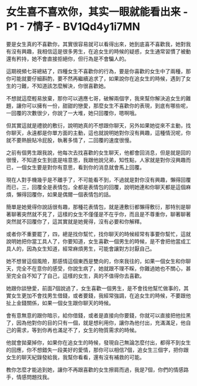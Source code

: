 # 女生喜不喜欢你，其实一眼就能看出来 - P1 - 7情子 - BV1Qd4y1i7MN

要是女生真的不喜歡你，其實很容易就可以看得出來，她到底喜不喜歡我，她對我有沒有興趣，我相信這是很多男生，在追女生的時候的疑惑，女生通常習慣了被動還有矜持，她不會直接拒絕你，但行為是不會騙人的。

這期視頻七哥總結了，四種女生不喜歡你的行為，要是你喜歡的女生中了兩種，那你可能就要仔細斟酌，要不然再繼續追求了，如果說你在追女生的時候，遇到了女生的刁難，不知道該怎麼解決，你很喜歡她。

不想就這麼輕易放棄，那你可以適應七哥，破解兩個字，我來幫你解決追女生的難題，讓你可以擁有一份，甜甜的戀愛，那麼女生不喜歡你的表現，到底有哪些呢，一回覆的次數很少，你說了一大堆，她只回覆你，嗯啊哦。

但其實這就是禮貌的敷衍，說明她真的不想跟你聊天，另外如果她從來不主動，找你聊天，永遠都是你單方面的主動，這也就說明她對你沒有興趣，這種情況呢，你就不要熱臉貼冷屁股，執著多情了，二回覆的速度很慢。

之前有個男生跟我說，他每次去找喜歡的女生聊天，他都會回消息，但是就是回的很慢，不知道女生到底是啥意思，我跟他說兄弟，知性點，人家就是對你沒興趣而已，一個女生要是對你有意思，看到你的消息就會馬上回覆。

現在人對手機幾乎是不離手了，不可能看不到，不過就是對你沒有興趣，懶得回覆而已，三，回覆全是表情包，全都是表情包的回覆，說明她連和你聊天都是這個麻煩，懶得回覆你，如果是偶爾一個表情包的話。

簡單是她覺得你說話很有趣，那種花表情包，就是連敷衍都懶得敷衍，那特別是聊著聊著突然就不見了，這樣的女生不僅僅是不在乎你，而且是不尊重你，聊著聊著突然就不回覆你了，這其實就是她覺得，沒有必要和你解釋。

或者你不重要罷了，四，總是找你幫忙，找你聊天的時候經常有事要你幫忙，這就說明她把你當工具人了，你要知道，女生喜歡一個男生的時候，是不會把他當成工具人的，因為女生知道，經常麻煩男生，可能會讓對方討厭自己。

她不想冒這個風險，那感情這個東西是雙向的，你來我往的，如果一個女生和你聊天，完全不在意你的感受，你說生病了，她就跟不理不睬，你難過她也不關心，甚至完全自不知了了自己，這樣的女生，真的不值得你去喜歡。

她跟你談戀愛，前面7個說過了，女生喜歡一個男生，是不會找他幫忙做事的，其實女生更加不會找男生借錢，或者要錢，我經常強調，在追女生的時候，不要跟他扯上金錢關係，如果一個女生跟你聊天的時候。

會有意無意的跟你暗示，給你借錢，或者是直接向你要錢，你就可以直接把他拉黑了，因為他對你的目的只有一個，就是想利用你，讓你為他付出，充滿滿足，他自己的需求，等到你再也滿足不了，女生的物質需求的時候。

他就會拋棄掉你，如果你在追女生的時候，發現自己無論怎麼付出，都得不到女生的回應，你不想錯失一段美好的愛情，那你可以相信7個，追女生三個字，把你跟女生的聊天紀錄發給我，我幫你看看，還有沒有補救的可能。

教你怎麼才能追到她，讓你不再跟喜歡的女生擦肩而過，我是7個，你們的情感路手，情感問題找我。